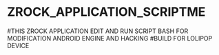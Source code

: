 # ZROCK_APPLICATION_SCRIPTME
#THIS ZROCK APPLICATION EDIT AND RUN SCRIPT BASH FOR MODIFICATION ANDROID ENGINE AND HACKING
#BUILD FOR LOLIPOP DEVICE
